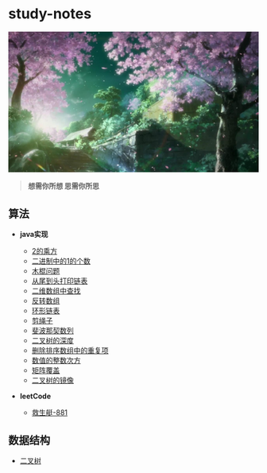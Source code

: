 # study-notes
![](images/cherry.jpg)
> **想需你所想 思需你所思**
## 算法
* **java实现**
  
   * [2的乘方](https://github.com/williambaozk/study-notes/blob/master/algorithm/java/code/thePowerOfTwo.md)
   * [二进制中的1的个数](https://github.com/williambaozk/study-notes/blob/master/algorithm/java/code/theCountOfOne2.md)
   * [木棍问题](https://github.com/williambaozk/study-notes/blob/master/algorithm/java/code/木棍问题.md)
   * [从尾到头打印链表](https://github.com/williambaozk/study-notes/blob/master/algorithm/java/code/从尾到头打印链表.md)
   * [二维数组中查找](https://github.com/williambaozk/study-notes/blob/master/algorithm/java/code/二维数组中查找.md)
   * [反转数组](https://github.com/williambaozk/study-notes/blob/master/algorithm/java/code/反转数组.md)
   * [环形链表](https://github.com/williambaozk/study-notes/blob/master/algorithm/java/code/环形链表.md)
   * [剪绳子](https://github.com/williambaozk/study-notes/blob/master/algorithm/java/code/剪绳子.md)
   * [斐波那契数列](https://github.com/williambaozk/study-notes/blob/master/algorithm/java/code/斐波那契数列.md)
   * [二叉树的深度](https://github.com/williambaozk/study-notes/blob/master/algorithm/java/code/二叉树的深度.md)
   * [删除排序数组中的重复项](https://github.com/williambaozk/study-notes/blob/master/algorithm/java/code/删除排序数组中的重复项.md)
   * [数值的整数次方](https://github.com/williambaozk/study-notes/blob/master/algorithm/java/code/数值的整数次方.md)
   * [矩阵覆盖](https://github.com/williambaozk/study-notes/blob/master/algorithm/java/code/矩阵覆盖.md)
   * [二叉树的镜像](https://github.com/williambaozk/study-notes/blob/master/algorithm/java/code/二叉树的镜像.md)
* **leetCode** 
  * [救生艇-881](https://github.com/williambaozk/study-notes/blob/master/algorithm/java/code/numRescueBoats.md)

## 数据结构
  * [二叉树](https://github.com/williambaozk/study-notes/blob/master/data-structure/binaryTree.md)

